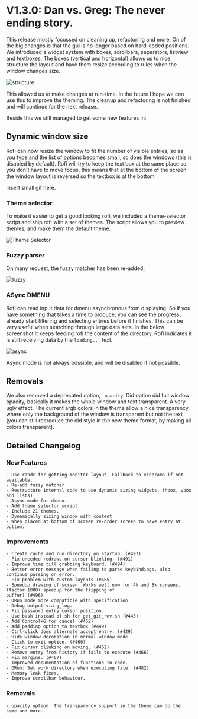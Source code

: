 # V1.3.0: Dan vs. Greg: The never ending story.

This release mostly focussed on cleaning up, refactoring and more. On of the big changes is that the gui is no longer
based on hard-coded positions. We introduced a widget system with boxes, scrollbars, separators, listview and textboxes.
The boxes (vertical and horizontal) allows us to nice structure the layout and have them resize according to rules when
the window changes size.

![structure](structure.png)

This allowed us to make changes at run-time. In the future I hope we can use this to improve the theming.  The cleanup
and refactoring is not finished and will continue for the next release.

Beside this we still managed to get some new features in:

## Dynamic window size

Rofi can now resize the window to fit the number of visible entries, so as you type and the list of options becomes
small, so does the windows (this is disabled by default). Rofi will try to keep the text box at the same place so you
don't have to move focus, this means that at the bottom of the screen the window layout is reversed so the textbox is at
the bottom.

insert small gif here.

### Theme selector

To make it easier to get a good looking rofi, we included a theme-selector script and ship rofi with a set of themes.
The script allows you to preview themes, and make them the default theme.

![Theme Selector](theme-selector.png)

### Fuzzy parser

On many request, the fuzzy matcher has been re-added:

![fuzzy](fuzzy.png)

### ASync DMENU

Rofi can read input data for dmenu asynchronous from displaying. So if you have something that takes a time to produce,
you can see the progress, already start filtering and selecting entries before it finishes.
This can be very useful when searching through large data sets.
In the below screenshot it keeps feeding rofi the content of the directory. Rofi indicates it is still receiving data by
the `loading...` text.

![async](dmenu-async.png)

Async mode is not always possible, and will be disabled if not possible.

## Removals

We also removed a deprecated option, `-opacity`. Did option did full window opacity, basically it makes the whole window
and text transparent. A very ugly effect. The current argb colors in the theme allow a nice transparency, where only the
background of the window is transparent but not the text (you can still reproduce the old style in the new theme format,
by making all colors transparent).


## Detailed Changelog

### New Features

    - Use randr for getting monitor layout. Fallback to xinerama if not available.
    - Re-add fuzzy matcher.
    - Restructure internal code to use dynamic sizing widgets. (hbox, vbox and lists)
    - Async mode for dmenu.
    - Add theme selector script.
    - Include 21 themes.
    - Dynamically sizing window with content.
    - When placed at bottom of screen re-order screen to have entry at bottom.

### Improvements

    - Create cache and run directory on startup. (#497)
    - Fix uneeded redraws on cursor blinking. (#491)
    - Improve time till grabbing keyboard. (#494)
    - Better error message when failing to parse keybindings, also continue parsing on error.
    - Fix problem with custom layouts (#485)
    - Speedup drawing of screen. Works well now for 4k and 8k screens. (factor 1000+ speedup for the flipping of
    buffer) (#496)
    - DRun mode more compatible with specification.
    - Debug output via g_log.
    - Fix password entry cursor position.
    - Use bash instead of sh for get_git_rev.sh (#445)
    - Add Control+G for cancel (#452)
    - Add padding option to textbox (#449)
    - Ctrl-click does alternate accept entry. (#429)
    - Hide window decoration in normal window mode.
    - Click to exit option. (#460)
    - Fix cursor blinking on moving. (#462)
    - Remove entry from history if fails to execute (#466)
    - Fix margins. (#467)
    - Improved documentation of functions in code.
    - DRun: Set work directory when executing file. (#482)
    - Memory leak fixes.
    - Improve scrollbar behaviour.

### Removals

    - opacity option. The transparency support in the theme can do the same and more.
